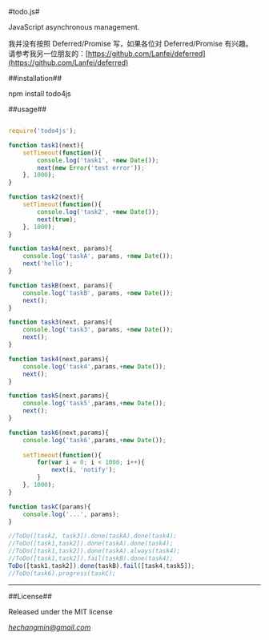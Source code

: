 #todo.js#

JavaScript asynchronous management.

我并没有按照 Deferred/Promise 写，如果各位对 Deferred/Promise 有兴趣。
请参考我另一位朋友的：[https://github.com/Lanfei/deferred](https://github.com/Lanfei/deferred)

##installation##

npm install todo4js

##usage##

```js

require('todo4js');

function task1(next){
    setTimeout(function(){
        console.log('task1', +new Date());
        next(new Error('test error'));
    }, 1000);
}

function task2(next){
    setTimeout(function(){
        console.log('task2', +new Date());
        next(true);
    }, 1000);
}

function taskA(next, params){
    console.log('taskA', params, +new Date());
    next('hello');
}

function taskB(next, params){
    console.log('taskB', params, +new Date());
    next();
}

function task3(next, params){
    console.log('task3', params, +new Date());
    next();
}

function task4(next,params){
    console.log('task4',params,+new Date());
    next();
}

function task5(next,params){
    console.log('task5',params,+new Date());
    next();
}

function task6(next,params){
    console.log('task6',params,+new Date());
    
    setTimeout(function(){
        for(var i = 0; i < 1000; i++){
            next(i, 'notify');  
        }
    }, 1000);
}

function taskC(params){
    console.log('...', params);
}

//ToDo([task2, task3]).done(taskA).done(task4);
//ToDo([task1,task2]).done(taskA).done(task4);
//ToDo([task1,task2]).done(taskA).always(task4);
//ToDo([task1,task2]).fail(taskB).done(task4);
ToDo([task1,task2]).done(taskB).fail([task4,task5]);
//ToDo(task6).progress(taskC);
```
-----------------

##License##

Released under the MIT license

_*[hechangmin@gmail.com](mailto://hechangmin@gmail.com)*_
